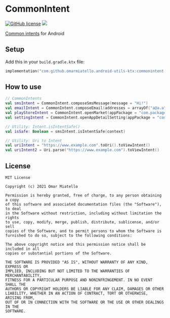 # CommonIntent

[![GitHub license](https://img.shields.io/github/license/omarmiatello/android-utils-ktx)](../LICENSE)
[![](https://img.shields.io/maven-central/v/com.github.omarmiatello.android-utils-ktx/commonintent)](https://search.maven.org/search?q=g:com.github.omarmiatello.android-utils-ktx)

[Common intents](https://developer.android.com/guide/components/intents-common.html) for Android

## Setup

Add this in your `build.gradle.ktx` file:
```kotlin
implementation("com.github.omarmiatello.android-utils-ktx:commonintent:1.1.0")
```

## How to use

```kotlin
// CommonIntents
val smsIntent = CommonIntent.composeSmsMessage(message = "Hi!")
val emailIntent = CommonIntent.composeEmail(addresses = arrayOf("a@a.a"), subject = "Hi!", text = "Message")
val playStoreIntent = CommonIntent.openMarket(appPackage = "com.package.myapp")
val settingIntent = CommonIntent.openAppDetailSetting(appPackage = "com.package.myapp")

// Utility: Intent.isIntentSafe()
val isSafe: Boolean = smsIntent.isIntentSafe(context)

// Utility: Uri to Intent
val uriIntent = "https://www.example.com".toUri().toViewIntent()
val uriIntent2 = Uri.parse("https://www.example.com").toViewIntent()
```

## License

```
MIT License

Copyright (c) 2021 Omar Miatello

Permission is hereby granted, free of charge, to any person obtaining a copy
of this software and associated documentation files (the "Software"), to deal
in the Software without restriction, including without limitation the rights
to use, copy, modify, merge, publish, distribute, sublicense, and/or sell
copies of the Software, and to permit persons to whom the Software is
furnished to do so, subject to the following conditions:

The above copyright notice and this permission notice shall be included in all
copies or substantial portions of the Software.

THE SOFTWARE IS PROVIDED "AS IS", WITHOUT WARRANTY OF ANY KIND, EXPRESS OR
IMPLIED, INCLUDING BUT NOT LIMITED TO THE WARRANTIES OF MERCHANTABILITY,
FITNESS FOR A PARTICULAR PURPOSE AND NONINFRINGEMENT. IN NO EVENT SHALL THE
AUTHORS OR COPYRIGHT HOLDERS BE LIABLE FOR ANY CLAIM, DAMAGES OR OTHER
LIABILITY, WHETHER IN AN ACTION OF CONTRACT, TORT OR OTHERWISE, ARISING FROM,
OUT OF OR IN CONNECTION WITH THE SOFTWARE OR THE USE OR OTHER DEALINGS IN THE
SOFTWARE.
```
